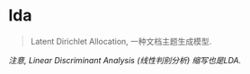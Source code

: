 # lda

> Latent Dirichlet Allocation, 一种文档主题生成模型.

*注意, Linear Discriminant Analysis (线性判别分析) 缩写也是LDA.*



